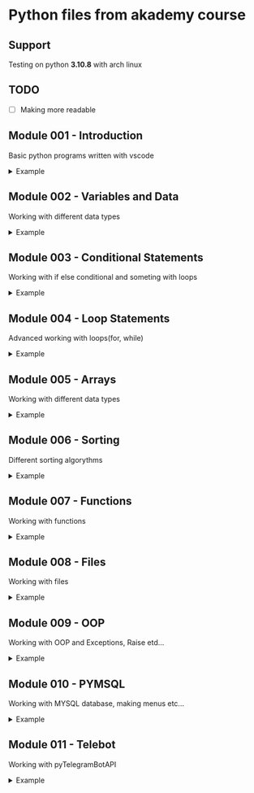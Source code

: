 # __Python files from akademy course__

## Support
Testing on python __3.10.8__ with arch linux

## TODO

- [ ] Making more readable

## Module 001 - Introduction
Basic python programs written with vscode
<details><summary>Example</summary>
<p>

```python
number = int(input('Enter number : '))
print("result :", number // 10, "," , number % 10)
```

</p>
</details>

## Module 002 - Variables and Data

Working with different data types

<details><summary>Example</summary>
<p>

```python
size_of_file = int(input("Enter a size_of_file : "))
speed = int(input("Enter a connection speed : "))
time = (size_of_file * 1000) / (speed / 800000)
print(time)
```

</p>
</details>

## Module 003 - Conditional Statements
Working with if else conditional and someting with loops

<details><summary>Example</summary>
<p>

```python
fnumber = int(input("Enter first number : "))
snumber = int(input("Enter second number : "))

if fnumber > snumber:
    for a in range(snumber, fnumber + 1):
        if a % 2 !=0:
            print(a)
else:
    for a in range(fnumber, snumber + 1):
        if a % 2 !=0:
            print(a)
```

</p>
</details>

## Module 004 - Loop Statements
Advanced working with loops(for, while)

<details><summary>Example</summary>
<p>

```python
enumber = (input("Enter a number : "))
choice, count, summ, a = 0, 0, 0, 0

while(choice != 7):
    choice = int(input("1 - c, 2 - s & avg, 3 - cnull : "))
    if choice == 1:
        for a in enumber:
            count += 1
        print("Count :", count)
    elif choice == 2:
        count = 0
        for a in enumber:
            summ += int(a)
            count += 1
        print("Summ :", summ, "Avg", summ / count)
    elif choice == 3:
        count = 0
        for a in enumber:
            if a == "0":
                count += 1
        print("Null count :", count)
```

</p>
</details>

## Module 005 - Arrays
Working with different data types 

<details><summary>Example</summary>
<p>

__Working with nested dictionaries with using a loops__
    
```python
uenter, dict_book= 0, dict()
data = ("Genre", "Date", "Page numbers", "Publisher")

while(uenter != 7):
    uenter = int(input("1 - add, 2 - pop, 3 - find, 4 - change : "))
    if uenter == 1:
        enter = input("Enter a author : ")
        while True:
            benter = input("Enter book name : ")
            if enter not in dict_book:
                dict_book[enter] = {}
            if benter not in dict_book[enter]:
                dict_book[enter][benter] = {}; break
            else:
                print("This name is busy!")
        for a in data:
            dict_book[enter][benter][a] = input("Enter " + a + " : ")
    elif uenter == 2:
        enter = input("Enter a author : ")
        if enter not in dict_book:
            print("Dict dont have this author!")
        else:
            choice = int(input("1 - some in book, 2 - book , 3 - all : "))
            if choice == 1:
                print(*data, sep=", ", end="")
                senter = input(" : ")
                dict_book[enter][input("Enter book name : ")][senter] = ""
            elif choice == 2:
                #benter = input("Enter book name : ")
                del dict_book[enter][input("Enter book name : ")]
            elif choice == 3:
                dict_book.pop(enter)
    elif uenter == 3:
        enter = input("Enter a author : ")
        if enter not in dict_book:
            print("Dict dont have this author!")
        else:
            choice = int(input("1 - some, 2 - all : "))
            if choice == 1:
                benter = input("Enter book name : ")
                for a in dict_book[enter][benter]:
                    print(a, ":", dict_book[enter][benter][a])
            elif choice == 2:
                for a, b in dict_book[enter].items():
                    print("Book :", a)
                    for i in b:
                        print(i, ":", b[i])
    elif uenter == 4:
        enter = input("Enter a name : ")
        if enter not in dict_book:
            print("Dict dont have this author!")
        else:
            benter = input("Enter book name : ")
            print(*data, sep=", ", end="")
            senter = input(" : ")
            dict_book[enter][benter][senter] = input("Enter " + senter + " : ")
```

</p>
</details>

## Module 006 - Sorting
Different sorting algorythms

<details><summary>Example</summary>
<p>
    
__Optimized bubble sort__

```python

list = [5,7,4,3,8,2]
for i in range(len(list) - 2):
    for j in range(len(list) - 1 - i):
         if list[j] > list[j+1]:
            list[j], list[j+1] = list[j+1], list[j]

print(list)
```

</p>
</details>

## Module 007 - Functions
Working with functions

<details><summary>Example</summary>
<p>
    
__Number pow__

```python
def spow(a, b):
    slpow = []
    for i in a:
        ssum = 1
        for j in range(b):
            ssum *= i
        slpow.append(ssum)
    return slpow

flist = [randint(1, 10) for i in range(5)]; print(flist)
print("Pow res : ", spow(flist, int(input("Enter a pow : "))))

print(list)
```

</p>
</details>

## Module 008 - Files
Working with files

<details><summary>Example</summary>
<p>
    
__Word replacer__

```python
file = open(os.path.join("homework4", "text1.txt"), "r")
line = file.read(); line.replace("\n", ""); print(line)

ureplace = input("Enter a word to replace : ")
uword = input("Enter a word : ")

print(line.replace(ureplace, uword))

file.close()

print(list)
```

</p>
</details>

## Module 009 - OOP
Working with OOP and Exceptions, Raise etd...

<details><summary>Example</summary>
<p>
    
__Sun angle calculation__

```python
class SundontSee(Exception):
    pass

while True:
    try:
        time = input("Time : ")
        stime = [int(i) for i in time.split(":")]
    except(ValueError):
        print("Kva")
    else:
        break
    
if stime[0] >= 18 and stime[0] <= 24 or stime[0] >= 0 and stime[0] < 6:
    raise SundontSee("I dont see sun!")
else:
    print(((stime[0] - 6) * 15) + stime[1] * 0.25)
```

</p>
</details>

## Module 010 - PYMSQL
Working with MYSQL database, making menus etc...

<details><summary>Example</summary>
<p>
    
__Login into MYSQL database and authorization algorithm__

```python
import pymysql
try:
    connection = pymysql.connect(
        host="localhost",
        port=3306,
        user="root",
        password="2255",
        database="koshikDB",
        cursorclass=pymysql.cursors.DictCursor)
    print("Okay!")
    with connection.cursor() as cursor:
        while True:
            try:
                username = input("Enter a username : ")
                password = input("Enter a password : ")
            except Exception as error:
                print(error)
            cursor.execute(f"select login from koshikDB.Logins where username = '{username}'")
            password_check = cursor.fetchall()
            try:
                if password_check[0].get('login') == password:
                    print("Okay!"); break
                else:
                    print("Bad password!")
            except:
                print("Incorrect user")
```

</p>
</details>

## Module 011 - Telebot
Working with pyTelegramBotAPI

<details><summary>Example</summary>
<p>
    
__simpe calculator for telegram__

```python
import telebot
import connections

bot = telebot.TeleBot(connections.token)
@bot.message_handler(content_types=['text'])

def get_text(message):
    alist = ["+", "-", "*", "/"]
    svar = [i for i in message.text if i in alist]
    message.text = [i for i in message.text.replace(" ", "").split(svar[0])]
    a, b = int(message.text[0]), int(message.text[1])
    if svar[0] == "+":
        bot.send_message(message.chat.id, str(a)+" + "+str(b)+" = "+str(a + b))
    elif svar[0] == "-":
        bot.send_message(message.chat.id, str(a)+" - "+str(b)+" = "+str(a - b))
    elif svar[0] == "*":
        bot.send_message(message.chat.id, str(a)+" * "+str(b)+" = "+str(a * b))
    elif svar[0] == "/":
        bot.send_message(message.chat.id, str(a)+" / "+str(b)+" = "+str(a / b))

bot.polling(none_stop=True, interval=0)
```

</p>
</details>

